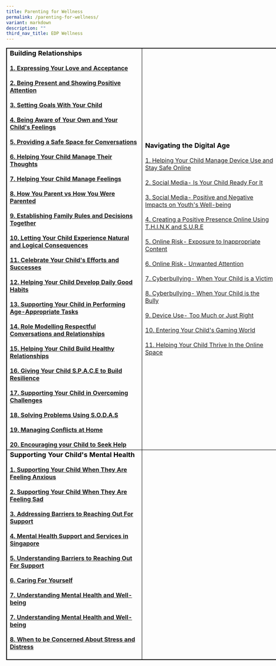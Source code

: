 ```yaml
---
title: Parenting for Wellness
permalink: /parenting-for-wellness/
variant: markdown
description: ""
third_nav_title: EDP Wellness
---
```

<table style="border:1px solid black;width:840px;">
<tbody>
	 <tr><td style="border: 1px solid black; width: 350px;">
             <b>
             <strong style="color: black; font-size: 18;"> Building Relationships</strong>
             <br>
                         <br>
            <a href="https://drive.google.com/file/d/1zfOeaQV4vVJtet9cNupzO7E8jnUOwFg_/view?usp=sharing">1. Expressing Your Love and Acceptance</a>
             <br><br> 
							 <a href="https://drive.google.com/file/d/1kMcvSvL6xWerrLSfVZRU_ubIxXuhKd4_/view?usp=drive_link">2. Being Present and Showing Positive Attention</a>
             <br>
							 <br> <a href="https://drive.google.com/file/d/1oVEdRiBIbmXZL6T3F-G7MOCWnMnrnyu8/view?usp=drive_link">3. Setting Goals With Your Child</a>
             <br><br>
							  <a href="https://drive.google.com/file/d/1RmMh4JZN2oePquydzDMoVHeTHF1xMhl2/view?usp=drive_link">4. Being Aware of Your Own and Your Child's Feelings</a>
             <br><br>
							  <a href="https://drive.google.com/file/d/1xrvU-c3X8YgIsm3QXmuCBVKCW64oEADG/view?usp=drive_link">5. Providing a Safe Space for Conversations</a>
             <br><br>
							  <a href="https://drive.google.com/file/d/1jggClAp2mV6y1FEzrhspijhtH2gku4cw/view?usp=drive_link">6. Helping Your Child Manage Their Thoughts</a>
             <br><br>
							  <a href="https://drive.google.com/file/d/1Z9ldUIKfGT8kqpy7vI9gWYBP04R7Ej8C/view?usp=drive_link">7. Helping Your Child Manage Feelings</a>
             <br><br>
							  <a href="https://drive.google.com/file/d/1jhvomInj36wpDC76qAesxak7JPzEzbGq/view?usp=drive_link">8. How You Parent vs How You Were Parented</a>
             <br><br>
							  <a href="https://drive.google.com/file/d/1zxfdUhM0WG4wTSY1bdnFzcYI6Yh13Y2b/view?usp=drive_link">9. Establishing Family Rules and Decisions Together</a>
             <br>
							 <br>
            <a href="https://drive.google.com/file/d/1o63l-KsOyCWLkn7W_Vwt4Spfx8PisuH0/view?usp=drive_link">10. Letting Your Child Experience Natural and Logical Consequences</a>
             <br><br> 
							 <a href="https://drive.google.com/file/d/1BSc15Goi0Ay25Ga_HmtuDRYuqeQ9j7vT/view?usp=drive_link">11. Celebrate Your Child's Efforts and Successes</a>
             <br>
							 <br> <a href="https://drive.google.com/file/d/1cdrBbDuWHhpZzevQkv6URfO7BWuTo_0I/view?usp=drive_link">12. Helping Your Child Develop Daily Good Habits</a>
             <br><br>
							  <a href="https://drive.google.com/file/d/1b461Vjt-EjsSw0AWvM-i3x0fHQCGr3em/view?usp=drive_link">13. Supporting Your Child in Performing Age-Appropriate Tasks</a>
             <br><br>
							  <a href="https://drive.google.com/file/d/1ATk8W2-klLdi2eW9HmWiGE6l76vMMw20/view?usp=drive_link">14. Role Modelling Respectful Conversations and Relationships</a>
             <br><br>
							  <a href="https://drive.google.com/file/d/1n1ZB_QNxW31aQrn96cvfEsr4jmO-WXKp/view?usp=drive_link">15. Helping Your Child Build Healthy Relationships</a>
             <br><br>
							  <a href="https://drive.google.com/file/d/1LGnoIEsJQLuB69wskBZbpmFDAZb3js4a/view?usp=drive_link">16. Giving Your Child S.P.A.C.E to Build Resilience</a>
             <br><br>
							  <a href="https://drive.google.com/file/d/1DW0lHATgdTURdNjaV_YF0GP9ZvMD3jsu/view?usp=drive_link">17. Supporting Your Child in Overcoming Challenges</a>
             <br><br>
							  <a href="https://drive.google.com/file/d/1yZv-ierwimJx8BWFwDHOWF79yXItT4pk/view?usp=drive_link">18. Solving Problems Using S.O.D.A.S</a>
             <br>
							 <br>
							  <a href="https://drive.google.com/file/d/1HhigdoYWHqUb4xSzDBTPs9DhoFYIaHUU/view?usp=drive_link">19. Managing Conflicts at Home</a>
             <br>
							 <br>
							  <a href="https://drive.google.com/file/d/1tuPadEUo4LM9U3ipvcKvnCx6xaGSzvGS/view?usp=drive_link">20. Encouraging your Child to Seek Help</a>
             <br>
        </b></td><td style="border:1px solid black; width:350px;">
<strong style="color:black;font-size:18;">Navigating the Digital Age</strong> 
<br><br>
	 <a href="https://drive.google.com/file/d/1Q4qjjug1y01in9HX5hjSfpovfnGoT-Gw/view?usp=drive_link">1. Helping Your Child Manage Device Use and Stay Safe Online</a>
<br><br>
		 <a href="https://drive.google.com/file/d/1GJqfH3lHqra1uOxoINpP9xjOmD_gvJqQ/view?usp=drive_link">2. Social Media- Is Your Child Ready For It</a>
<br><br>
		 <a href="https://drive.google.com/file/d/1Fp5DuTO0VTK4hpvnvjmnM9xT6sjYDH_E/view?usp=drive_link">3. Social Media- Positive and Negative Impacts on Youth's Well-being</a>
		 <br><br>
		 <a href="https://drive.google.com/file/d/1jQ0YseAQ5CkTR1Y6gxXJVGjnJYMHf1RT/view?usp=drive_link">4. Creating a Positive Presence Online Using T.H.I.N.K and S.U.R.E</a>
		 <br><br>
		 <a href="https://drive.google.com/file/d/1C_gvdhSUHMVKnGVCkD8NXhUHLeu-jn6c/view?usp=drive_link">5. Online Risk- Exposure to Inappropriate Content</a>
		 <br><br>
		 <a href="https://drive.google.com/file/d/1j19DQe1rI2NIREmsZNnZJ1xgnL9KbElq/view?usp=drive_link">6. Online Risk- Unwanted Attention</a>
		 <br><br>
		 <a href="https://drive.google.com/file/d/1mzkwh5rkOO4lbuFlVEf8uFHVFhW0eK21/view?usp=drive_link">7. Cyberbullying- When Your Child is a Victim</a><br>
		 <br>
		 <a href="https://drive.google.com/file/d/1vL3qUuWBdxUBzJ7J7Yefr14OaUO3R3Uy/view?usp=drive_link">8. Cyberbullying- When Your Child is the Bully</a><br>
		 <br>
		 <a href="https://drive.google.com/file/d/1S8MI2qTAneOYEjdG4JpC373bLQr8gde-/view?usp=drive_link">9. Device Use- Too Much or Just Right</a><br>
		 <br>
		 <a href="https://drive.google.com/file/d/16Ud52ca5UOjeuvNSjheYsP0xBXS0m4wf/view?usp=drive_link">10. Entering Your Child's Gaming World</a><br>
		 <br>
		 <a href="https://drive.google.com/file/d/1-xMOlCN20JeJEr2xtNmNRTqPlHNi6xOS/view?usp=drive_link">11. Helping Your Child Thrive In the Online Space</a><br>
		 
 </td></tr><tr><td style="border: 1px solid black; width: 350px;">
             <b>
             <strong style="color: black; font-size: 18;"> Supporting Your Child's Mental Health</strong>
             <br>   <br>
							 <a href="https://drive.google.com/file/d/1EqaWnxeMHHkiDxoINXCLgOkOMQL1lEaP/view?usp=drive_link">1. Supporting Your Child When They Are Feeling Anxious</a>
             <br>
                         <br>
            <a href="https://drive.google.com/file/d/1rk6oAnX3hHFbPXGaScQZXliU7YUpyije/view?usp=drive_link">2. Supporting Your Child When They Are Feeling Sad</a>
             <br>           
                         <br>
							 <a href="https://drive.google.com/file/d/178o5_rT0L40gqfH29tGUrys-UA2Yg7k0/view?usp=drive_link">3. Addressing Barriers to Reaching Out For Support</a>
             <br>
							 <br>
							 <a href="https://drive.google.com/file/d/1eOXMhqtHkfFMjRr3rwF3F9hYJaMkxlwK/view?usp=drive_link">4. Mental Health Support and Services in Singapore</a>
             <br>
                         <br>
							 <a href="https://drive.google.com/file/d/1NJnE0qeevrPdlDtSjtZIuEvXgBENVMbf/view?usp=drive_link">5. Understanding Barriers to Reaching Out For Support </a>
             <br>
                         <br>
							 <a href="https://drive.google.com/file/d/1IxNgA7ce6W4OH_GC1vqOdy_ZRS_q50Gq/view?usp=drive_link">6. Caring For Yourself</a>
             <br>
                         <br>
							 <a href="https://drive.google.com/file/d/1Aiv-5mlKPGy4TdxuVvZ8p-1nmWHNHICl/view?usp=drive_link">7. Understanding Mental Health and Well-being</a>
             <br>
							 <br>
							 <a href="https://drive.google.com/file/d/1Aiv-5mlKPGy4TdxuVvZ8p-1nmWHNHICl/view?usp=drive_link">7. Understanding Mental Health and Well-being</a>
             <br>
                         <br>
							 <a href="https://drive.google.com/file/d/1KfZbEIJNAKKAOlNxSW9ZlQ93ELgXdyyX/view?usp=drive_link">8. When to be Concerned About Stress and Distress</a>
             <br>
                         <br>
             </b>
          </td> <td style="border:1px solid black; width:350px;">
<strong style="color:black;font-size:18;"></strong> 
<br><br>
	 
<br>
	</td>
          </tr>

</tbody></table>